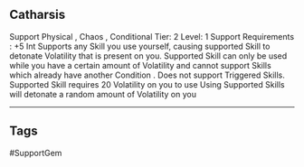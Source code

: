 ## Catharsis
Support
Physical , Chaos , Conditional
Tier: 2
Level: 1
Support Requirements : +5 Int
Supports any Skill you use yourself, causing supported Skill to detonate Volatility that is present on you. Supported Skill can only be used while you have a certain amount of Volatility and cannot support Skills which already have another Condition . Does not support Triggered Skills.
Supported Skill requires 20 Volatility on you to use
Using Supported Skills will detonate a random amount of Volatility on you

---
## Tags
#SupportGem
